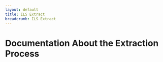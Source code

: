 ```yaml
---
layout: default
title: ILS Extract
breadcrumb: ILS Extract
---
```

# Documentation About the Extraction Process